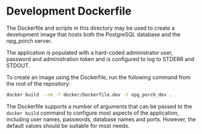 # Development Dockerfile

The Dockerfile and scripts in this directory may be used to create a development image
that hosts both the PostgreSQL database and the npg_porch server.

The application is populated with a hard-coded administrator user, password and
administration token and is configured to log to STDERR and STDOUT.

To create an image using the Dockerfile, run the following command from the root of the
repository:

```bash
docker build --rm -f docker/Dockerfile.dev -t npg_porch_dev .
```

The Dockerfile supports a number of arguments that can be passed to the `docker build`
command to configure most aspects of the application, including user names, passwords,
database names and ports. However, the default values should be suitable for most
needs.
